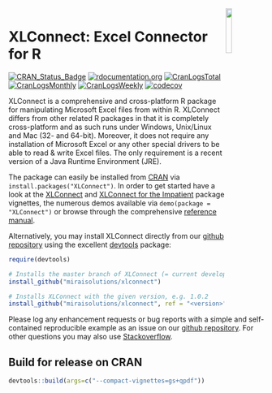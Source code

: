 <img src="man/figures/logo.png" align="right" width="15%" height="15%"/>

XLConnect: Excel Connector for R
================================

[![CRAN\_Status\_Badge](https://www.r-pkg.org/badges/version/XLConnect)](https://cran.r-project.org/package=XLConnect)
[![rdocumentation.org](https://api.rdocumentation.org/badges/version/XLConnect)](https://www.rdocumentation.org/packages/XLConnect)
[![CranLogsTotal](https://cranlogs.r-pkg.org/badges/grand-total/XLConnect?color=yellow)](#xlconnect-excel-connector-for-r)
[![CranLogsMonthly](https://cranlogs.r-pkg.org/badges/XLConnect?color=blue)](#xlconnect-excel-connector-for-r)
[![CranLogsWeekly](https://cranlogs.r-pkg.org/badges/last-week/XLConnect?color=green)](#xlconnect-excel-connector-for-r)
[![codecov](https://codecov.io/gh/miraisolutions/xlconnect/branch/master/graph/badge.svg)](https://app.codecov.io/gh/miraisolutions/xlconnect)

XLConnect is a comprehensive and cross-platform R package for manipulating Microsoft Excel files from within R. XLConnect differs from other related R packages in that it is completely cross-platform and as such runs under Windows, Unix/Linux and Mac (32- and 64-bit). Moreover, it does not require any installation of Microsoft Excel or any other special drivers to be able to read & write Excel files. The only requirement is a recent version of a Java Runtime Environment (JRE).

The package can easily be installed from <a href="https://cran.r-project.org/package=XLConnect">CRAN</a> via `install.packages("XLConnect")`. In order to get started have a look at the <a href="https://cran.r-project.org/package=XLConnect/vignettes/XLConnect.pdf">XLConnect</a> and <a href="https://cran.r-project.org/package=XLConnect/vignettes/XLConnectImpatient.pdf">XLConnect for the Impatient</a> package vignettes, the numerous demos available via `demo(package = "XLConnect")` or browse through the comprehensive <a href="https://cran.r-project.org/package=XLConnect/XLConnect.pdf">reference manual</a>.

Alternatively, you may install XLConnect directly from our <a href="https://github.com/miraisolutions/xlconnect">github repository</a> using the excellent <a href="https://github.com/r-lib/devtools">devtools</a> package:

```r
require(devtools)

# Installs the master branch of XLConnect (= current development version)
install_github("miraisolutions/xlconnect")

# Installs XLConnect with the given version, e.g. 1.0.2
install_github("miraisolutions/xlconnect", ref = "<version>")
```

Please log any enhancement requests or bug reports with a simple and self-contained reproducible example as an issue on our <a href="https://github.com/miraisolutions/xlconnect">github repository</a>.
For other questions you may also use <a href="https://stackoverflow.com/questions/tagged/xlconnect">Stackoverflow</a>.

Build for release on CRAN
-------------------------

```r
devtools::build(args=c("--compact-vignettes=gs+qpdf"))
```
